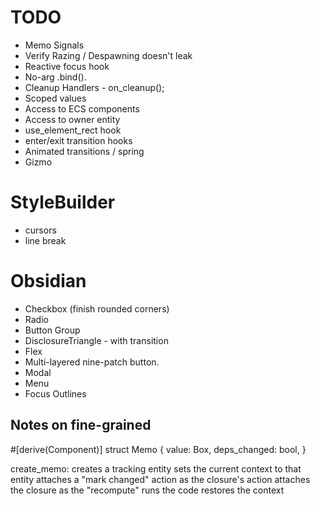 # TODO

* Memo Signals
* Verify Razing / Despawning doesn't leak
* Reactive focus hook
* No-arg .bind().
* Cleanup Handlers - on_cleanup();
* Scoped values
* Access to ECS components
* Access to owner entity
* use_element_rect hook
* enter/exit transition hooks
* Animated transitions / spring
* Gizmo

# StyleBuilder

* cursors
* line break

# Obsidian

* Checkbox (finish rounded corners)
* Radio
* Button Group
* DisclosureTriangle - with transition
* Flex
* Multi-layered nine-patch button.
* Modal
* Menu
* Focus Outlines

## Notes on fine-grained

#[derive(Component)]
struct Memo {
    value: Box<dyn Any>,
    deps_changed: bool,
}

create_memo:
    creates a tracking entity
    sets the current context to that entity
    attaches a "mark changed" action as the closure's action
    attaches the closure as the "recompute"
    runs the code
    restores the context
